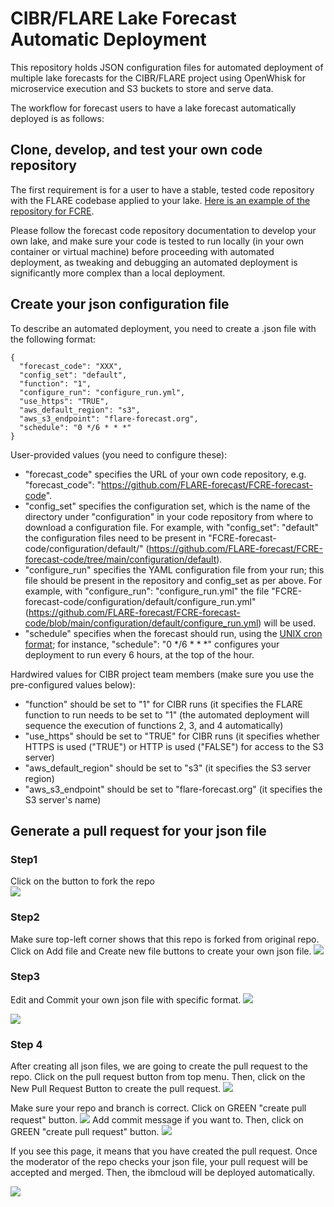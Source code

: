 # CIBR/FLARE Lake Forecast Automatic Deployment
This repository holds JSON configuration files for automated deployment of  multiple lake forecasts for the CIBR/FLARE project using OpenWhisk for microservice execution and S3 buckets to store and serve data.

The workflow for forecast users to have a lake forecast automatically deployed is as follows:

## Clone, develop, and test your own code repository
The first requirement is for a user to have a stable, tested code repository with the FLARE codebase applied to your lake. [Here is an example of the repository for FCRE](https://github.com/FLARE-forecast/FCRE-forecast-code). 

Please follow the forecast code repository documentation to develop your own lake, and make sure your code is tested to run locally (in your own container or virtual machine) before proceeding with automated deployment, as tweaking and debugging an automated deployment is significantly more complex than a local deployment.

## Create your json configuration file

To describe an automated deployment, you need to create a .json file with the following format:

```json=
{
  "forecast_code": "XXX",
  "config_set": "default",
  "function": "1",
  "configure_run": "configure_run.yml",
  "use_https": "TRUE",
  "aws_default_region": "s3",
  "aws_s3_endpoint": "flare-forecast.org",
  "schedule": "0 */6 * * *"
}
```

User-provided values (you need to configure these):
* "forecast_code" specifies the URL of your own code repository, e.g. "forecast_code": "https://github.com/FLARE-forecast/FCRE-forecast-code".
* "config_set" specifies the configuration set, which is the name of the directory under "configuration" in your code repository from where to download a configuration file. For example, with "config_set": "default" the configuration files need to be present in "FCRE-forecast-code/configuration/default/" (https://github.com/FLARE-forecast/FCRE-forecast-code/tree/main/configuration/default).
* "configure_run" specifies the YAML configuration file from your run; this file should be present in the repository and config_set as per above. For example, with "configure_run": "configure_run.yml" the file "FCRE-forecast-code/configuration/default/configure_run.yml" (https://github.com/FLARE-forecast/FCRE-forecast-code/blob/main/configuration/default/configure_run.yml) will be used.
* "schedule" specifies when the forecast should run, using the [UNIX cron format](https://en.wikipedia.org/wiki/Cron); for instance, "schedule": "0 */6 * * *" configures your deployment to run every 6 hours, at the top of the hour.

Hardwired values for CIBR project team members (make sure you use the pre-configured values below):
* "function" should be set to "1" for CIBR runs (it specifies the FLARE function to run needs to be set to "1" (the automated deployment will sequence the execution of functions 2, 3, and 4 automatically)
* "use_https" should be set to "TRUE" for CIBR runs (it specifies whether HTTPS is used ("TRUE") or HTTP is used ("FALSE") for access to the S3 server)
* "aws_default_region" should be set to "s3" (it specifies the S3 server region)
* "aws_s3_endpoint" should be set to "flare-forecast.org" (it specifies the S3 server's name)

## Generate a pull request for your json file ##

### Step1
Click on the button to fork the repo  
![](https://i.imgur.com/gmonWeV.png)

### Step2
Make sure top-left corner shows that this repo is forked from original repo.
Click on Add file and Create new file buttons to create your own json file.
![](https://i.imgur.com/SqQuTKy.png)

### Step3
Edit and Commit your own json file with specific format.
![](https://i.imgur.com/lOJq6cf.png)

![](https://i.imgur.com/QFYqDpo.png)

### Step 4
After creating all json files, we are going to create the pull request to the repo.
Click on the pull request button from top menu. Then, click on the New Pull Request Button to create the pull request.
![](https://i.imgur.com/2V6FJ4K.png)

Make sure your repo and branch is correct.
Click on GREEN "create pull request" button.
![](https://i.imgur.com/lW3dDLR.png)
Add commit message if you want to. Then, click on GREEN "create pull request" button.
![](https://i.imgur.com/NSaFdtW.png)



If you see this page, it means that you have created the pull request. Once the moderator of the repo checks your json file, your pull request will be accepted and merged. Then, the ibmcloud will be deployed automatically.

![](https://i.imgur.com/YSB00nw.png)
